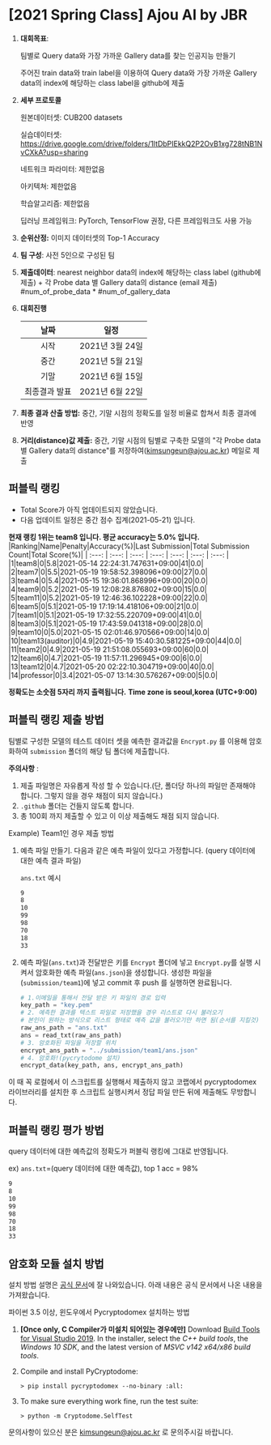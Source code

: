 # [2021 Spring Class] Ajou AI by JBR
1. **대회목표**: 
   
   팀별로 Query data와 가장 가까운 Gallery data를 찾는 인공지능 만들기
   
   주어진 train data와 train label을 이용하여 Query data와 가장 가까운 Gallery data의 index에 해당하는 class label을 github에 제출

2. **세부 프로토콜**

   원본데이터셋: CUB200 datasets

   실습데이터셋: https://drive.google.com/drive/folders/1ItDbPIEkkQ2P2OvB1xg728tNB1NvCXkA?usp=sharing
   
   네트워크 파라미터: 제한없음

   아키텍쳐: 제한없음

   학습알고리즘: 제한없음

   딥러닝 프레임워크: PyTorch, TensorFlow 권장, 다른 프레임워크도 사용 가능

3. **순위산정:** 이미지 데이터셋의 Top-1 Accuracy

4. **팀 구성**: 사전 5인으로 구성된 팀

5. **제출데이터**: nearest neighbor data의 index에 해당하는 class label (github에 제출) + 각 Probe data 별 Gallery data의 distance (email 제출) #num_of_probe_data * #num_of_gallery_data

6. **대회진행**

   |     날짜      |      일정       |
   | :-----------: | :-------------: |
   |     시작      | 2021년 3월 24일 |
   |     중간      | 2021년 5월 21일 |
   |     기말      | 2021년 6월 15일 |
   | 최종결과 발표 | 2021년 6월 22일 |

7. **최종 결과 산출 방법:** 중간, 기말 시점의 정확도를 일정 비율로 합쳐서 최종 결과에 반영

8. **거리(distance)값 제출:** 중간, 기말 시점의 팀별로 구축한 모델의 "각 Probe data 별 Gallery data의 distance"를 저장하여(kimsungeun@ajou.ac.kr) 메일로 제출

## 퍼블릭 랭킹

  
- Total Score가 아직 업데이트되지 않았습니다. 
 - 다음 업데이트 일정은 중간 점수 집계(2021-05-21) 입니다.
  
**현재 랭킹 1위는 team8 입니다. 평균 accuracy는 5.0% 입니다.**
|Ranking|Name|Penalty|Accuracy(%)|Last Submission|Total Submission Count|Total Score(%)|
| :---: | :---: | :---: | :---: | :---: | :---: | :---: |
|1|team8|0|5.8|2021-05-14 22:24:31.747631+09:00|41|0.0|
|2|team7|0|5.5|2021-05-19 19:58:52.398096+09:00|27|0.0|
|3|team4|0|5.4|2021-05-15 19:36:01.868996+09:00|20|0.0|
|4|team9|0|5.2|2021-05-19 12:08:28.876802+09:00|15|0.0|
|5|team11|0|5.2|2021-05-19 12:46:36.102228+09:00|22|0.0|
|6|team5|0|5.1|2021-05-19 17:19:14.418106+09:00|21|0.0|
|7|team1|0|5.1|2021-05-19 17:32:55.220709+09:00|41|0.0|
|8|team3|0|5.1|2021-05-19 17:43:59.041318+09:00|28|0.0|
|9|team10|0|5.0|2021-05-15 02:01:46.970566+09:00|14|0.0|
|10|team13(auditor)|0|4.9|2021-05-19 15:40:30.581225+09:00|44|0.0|
|11|team2|0|4.9|2021-05-19 21:51:08.055693+09:00|60|0.0|
|12|team6|0|4.7|2021-05-19 11:57:11.296945+09:00|6|0.0|
|13|team12|0|4.7|2021-05-20 02:22:10.304719+09:00|40|0.0|
|14|professor|0|3.4|2021-05-07 13:14:30.576267+09:00|5|0.0|


**정확도는 소숫점 5자리 까지 출력됩니다.**
**Time zone is seoul,korea (UTC+9:00)**
## 퍼블릭 랭킹 제출 방법

팀별로 구성한 모델의 테스트 데이터 셋을 예측한 결과값을 `Encrypt.py` 를 이용해 암호화하여 `submission` 폴더의 해당 팀 폴더에 제출합니다.

**주의사항** : 

1. 제출 파일명은 자유롭게 작성 할 수 있습니다.(단, 폴더당 하나의 파일만 존재해야 합니다. 그렇지 않을 경우 채점이 되지 않습니다.)
2. `.github` 폴더는 건들지 않도록 합니다.
3. 총 100회 까지 제출할 수 있고 이 이상 제출해도 채점 되지 않습니다.

Example) Team1인 경우 제출 방법

1. 예측 파일 만들기. 다음과 같은 예측 파일이 있다고 가정합니다. (query 데이터에 대한 예측 결과 파일)

   `ans.txt` 예시

   ```tex
   9
   8
   10
   99
   98
   70
   18
   33
   ```
   
2. 예측 파일(`ans.txt`)과 전달받은 키를 `Encrypt` 폴더에 넣고 `Encrypt.py`를 실행 시켜서 암호화한 예측 파일(`ans.json`)을 생성합니다. 
생성한 파일을 (`submission/team1`)에 넣고 commit 후 push 를 실행하면 완료됩니다.

   ```python
   # 1.이메일을 통해서 전달 받은 키 파일의 경로 입력
   key_path = "key.pem"
   # 2. 예측한 결과를 텍스트 파일로 저장했을 경우 리스트로 다시 불러오기
   # 본인이 원하는 방식으로 리스트 형태로 예측 값을 불러오기만 하면 됨(순서를 지킬것)
   raw_ans_path = "ans.txt"
   ans = read_txt(raw_ans_path)
   # 3. 암호화된 파일을 저장할 위치
   encrypt_ans_path = "../submission/team1/ans.json"
   # 4. 암호화!(pycrytodome 설치)
   encrypt_data(key_path, ans, encrypt_ans_path)
   ```
   

이 때 꼭 로컬에서 이 스크립트를 실행해서 제출하지 않고 코랩에서 pycryptodomex 라이브러리를 설치한 후 스크립트 실행시켜서 정답 파일 만든 뒤에 제출해도 무방합니다.



## 퍼블릭 랭킹 평가 방법

query 데이터에 대한 예측값의 정확도가 퍼블릭 랭킹에 그대로 반영됩니다.

ex) `ans.txt`=(query 데이터에 대한 예측값), top 1 acc = 98%

```tex
9
8
10
99
98
70
18
33
```



## 암호화 모듈 설치 방법

설치 방법 설명은 [공식 문서](https://pycryptodome.readthedocs.io/en/latest/src/installation.html#windows-from-sources-python-3-5-and-newer)에 잘 나와있습니다. 아래 내용은 공식 문서에서 나온 내용을 가져왔습니다. 

파이썬 3.5 이상, 윈도우에서 Pycryptodomex 설치하는 방법

1. **[Once only, C Compiler가 미설치 되어있는 경우에만]** Download [Build Tools for Visual Studio 2019](https://visualstudio.microsoft.com/downloads/#build-tools-for-visual-studio-2019). In the installer, select the *C++ build tools*, the *Windows 10 SDK*, and the latest version of *MSVC v142 x64/x86 build tools*.

2. Compile and install PyCryptodome:

   ```
   > pip install pycryptodomex --no-binary :all:
   ```

3. To make sure everything work fine, run the test suite:

   ```
   > python -m Cryptodome.SelfTest
   ```



문의사항이 있으신 분은 kimsungeun@ajou.ac.kr 로 문의주시길 바랍니다.

